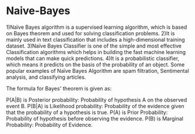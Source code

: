 # Naive-Bayes


1)Naïve Bayes algorithm is a supervised learning algorithm, which is based on Bayes theorem and used for solving classification problems.
2)It is mainly used in text classification that includes a high-dimensional training dataset.
3)Naïve Bayes Classifier is one of the simple and most effective Classification algorithms which helps in building the fast machine learning models that can make quick predictions.
4)It is a probabilistic classifier, which means it predicts on the basis of the probability of an object. Some popular examples of Naïve Bayes Algorithm are spam filtration, Sentimental analysis, and classifying articles.


The formula for Bayes' theorem is given as:

P(A|B) is Posterior probability:
                            Probability of hypothesis A on the observed event B.
P(B|A) is Likelihood probability:
                            Probability of the evidence given that the probability of a hypothesis is true.
P(A) is Prior Probability:
                            Probability of hypothesis before observing the evidence.
P(B) is Marginal Probability:
                            Probability of Evidence.
